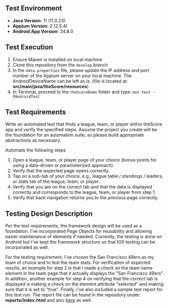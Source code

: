 ## Test Environment
- **Java Version**: 11 (11.0.23)
- **Appium Version**: 2 (2.5.4)
- **Android App Version**: 24.8.0

## Test Execution
1. Ensure Maven is installed on local machine
2. Clone this repository from the `develop` branch
3. In the `data.properties` file, please update the IP address and port number of the Appium server on your local machine. The AndroidDeviceName can be left as is. (file is located at: **src/main/java/theScore/resources**)
4. In Terminal, proceed to the `theScoreDemo` folder and type: `mvn test -PAndroidTest`

## Test Requirements
Write an automated test that finds a league, team, or player within theScore app and verify the specified steps. Assume the project you create will be the foundation for an automation suite, so please build appropriate abstractions as necessary.

Automate the following steps
1. Open a league, team, or player page of your choice (bonus points for using a data-driven or parameterized approach).
2. Verify that the expected page opens correctly.
3. Tap on a sub-tab of your choice, e.g., league table / standings / leaders, or stats tab of the league, team, or player.
4. Verify that you are on the correct tab and that the data is displayed correctly and corresponds to the league, team, or player from step 1.
5. Verify that back navigation returns you to the previous page correctly.

## Testing Design Description
Per the test requirements, the framework design will be used as a foundation. I've incorporated Page Objects for reusability and allowing easier maintenance of elements if needed. Currently, the testing is done on Android but I've kept the framework structure so that IOS testing can be incorporated as well.

For the testing requirement, I've chosen the San Francisco 49ers as my team of choice and to test the team stats. For verification of expected results, an example for step 2 is that I made a check on the team name element in the team page that it actually displays the "San Francisco 49ers". In addition, another example for step 4 on verifying that the correct tab is displayed is making a check on the element attribute "selected" and making sure that it is set to "true". Finally, I've also included a sample test report for this test run. The report file can be found in the repository under: **reports/index.html** and also [here](https://drive.google.com/file/d/1fjnjIaPNkVYs1_L96bNF5OTI86noS9Ti/view?usp=sharing) as well.
